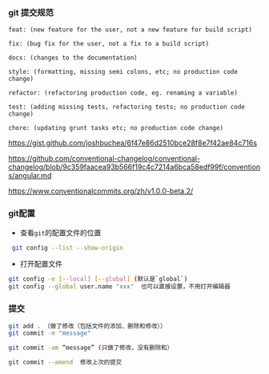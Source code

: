 ### git 提交规范

```
feat: (new feature for the user, not a new feature for build script)

fix: (bug fix for the user, not a fix to a build script)

docs: (changes to the documentation)

style: (formatting, missing semi colons, etc; no production code change)

refactor: (refactoring production code, eg. renaming a variable)

test: (adding missing tests, refactoring tests; no production code change)

chore: (updating grunt tasks etc; no production code change)

```

https://gist.github.com/joshbuchea/6f47e86d2510bce28f8e7f42ae84c716s


https://github.com/conventional-changelog/conventional-changelog/blob/9c359faacea93b566f19c4c7214a6bca58edf99f/conventions/angular.md

https://www.conventionalcommits.org/zh/v1.0.0-beta.2/


### git配置

- 查看`git`的配置文件的位置
```bash
 git config --list --show-origin
```
- 打开配置文件
```bash
git config -e [--local] [--global] (默认是`global`)
git config --global user.name "xxx"  也可以直接设置，不用打开编辑器
```

### 提交
```bash
git add . （做了修改（包括文件的添加、删除和修改））
git commit -m "message"

git commit -am “message” (只做了修改，没有删除和）

git commit --amend  修改上次的提交

```
